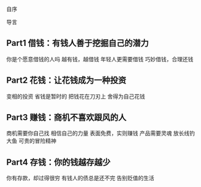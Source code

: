 自序

导言

## Part1 借钱：有钱人善于挖掘自己的潜力

你是个愿意借钱的人吗
越有钱，越借钱
年轻人更需要借钱
巧妙借钱，合理还钱

## Part2 花钱：让花钱成为一种投资
变相的投资
省钱是暂时的
把钱花在刀刃上
舍得为自己花钱

## Part3 赚钱：商机不喜欢跟风的人
商机需要你自己找
相信自己的力量
表面免费，实则赚钱
产品需要灵魂
放长线钓大鱼
可贵的冒险精神

## Part4 存钱：你的钱越存越少
你有存款，却过得很穷
有钱人的债总是还不完
告别贬值的生活
